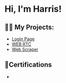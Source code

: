 <h1>Hi, I'm Harris!

<h2>👨‍💻 My Projects:</h2>

- [Login Page](https://github.com/muhdharris)
- [WEB RTC](https://github.com/muhdharris/WebRTCtest)
- [Web Scraper](https://github.com/muhdharris/WebScraper)

<h2>📜Certifications</h2>

- 

